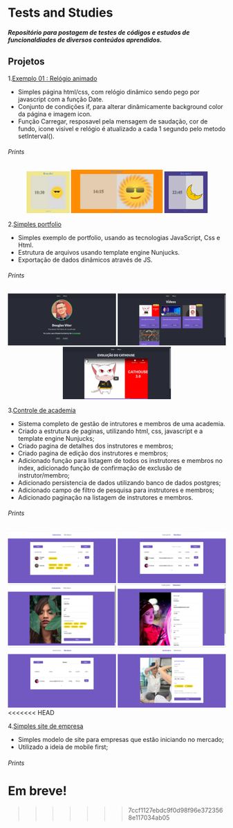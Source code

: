 # Tests and Studies
##### Repositório para postagem de testes de códigos e estudos de funcionaldiades de diversos conteúdos aprendidos.

## **Projetos**

1.[Exemplo 01 : Relógio animado](https://github.com/douglas-vitor/tests_and_studies/tree/master/exemplo01-relogio_animado)
- Simples página html/css, com relógio dinâmico sendo pego por javascript com a função Date.
- Conjunto de condições if, para alterar dinâmicamente background color da página e imagem icon.
- Função Carregar, resposavel pela mensagem de saudação, cor de fundo, icone visivel e relógio é atualizado a cada 1 segundo pelo metodo setInterval().
###### Prints
<div align="center">
<img src="exemplo01-relogio_animado/prints/manha.png" width="100px" height="auto">
<img src="exemplo01-relogio_animado/prints/tarde.png" width="auto" height="100px">
<img src="exemplo01-relogio_animado/prints/noite.png" width="100px" height="auto">
</div>

<span style="width:100%; height:4rem;"></span>

2.[Simples portfolio](https://github.com/douglas-vitor/tests_and_studies/tree/master/exemplo02-simples_portfolio)
- Simples exemplo de portfolio, usando as tecnologias JavaScript, Css e Html.
- Estrutura de arquivos usando template engine Nunjucks.
- Exportação de dados dinâmicos através de JS.
###### Prints
<div align="center">
<img src="exemplo02-simples_portfolio/prints/home.png" width="250px" height="auto">
<img src="exemplo02-simples_portfolio/prints/videos.png" width="250px" height="auto">
<img src="exemplo02-simples_portfolio/prints/preview.png" width="250px" height="auto">
</div>


<span style="width:100%; height:80px;"></span>

3.[Controle de academia](https://github.com/douglas-vitor/tests_and_studies/tree/master/exemplo03-controle_de_academia)
- Sistema completo de gestão de intrutores e membros de uma academia.
- Criado a estrutura de paginas, utilizando html, css, javascript e a template engine Nunjucks;
- Criado pagina de detalhes dos instrutores e membros;
- Criado pagina de edição dos instrutores e membros;
- Adicionado função para listagem de todos os instrutores e membros no index, adicionado função de confirmação de exclusão de instrutor/membro;
- Adicionado persistencia de dados utilizando banco de dados postgres;
- Adicionado campo de filtro de pesquisa para instrutores e membros;
- Adicionado paginação na listagem de instrutores e membros.
###### Prints
<div align="center">
<img src="exemplo03-controle_de_academia/captures/00.png" width="250px" height="auto">
<img src="exemplo03-controle_de_academia/captures/01.png" width="250px" height="auto">
<img src="exemplo03-controle_de_academia/captures/02.png" width="250px" height="auto">
<img src="exemplo03-controle_de_academia/captures/03.png" width="250px" height="auto">
<img src="exemplo03-controle_de_academia/captures/04.png" width="250px" height="auto">
<img src="exemplo03-controle_de_academia/captures/05.png" width="250px" height="auto">
</div> 
<<<<<<< HEAD

4.[Simples site de empresa](https://github.com/douglas-vitor/tests_and_studies/tree/master/exemplo04-simples_site_empresa)
- Simples modelo de site para empresas que estão iniciando no mercado;
- Utilizado a ideia de mobile first;
###### Prints
Em breve!
=======
>>>>>>> 7ccf1127ebdc9f0d98f96e3723568e117034ab05
 
